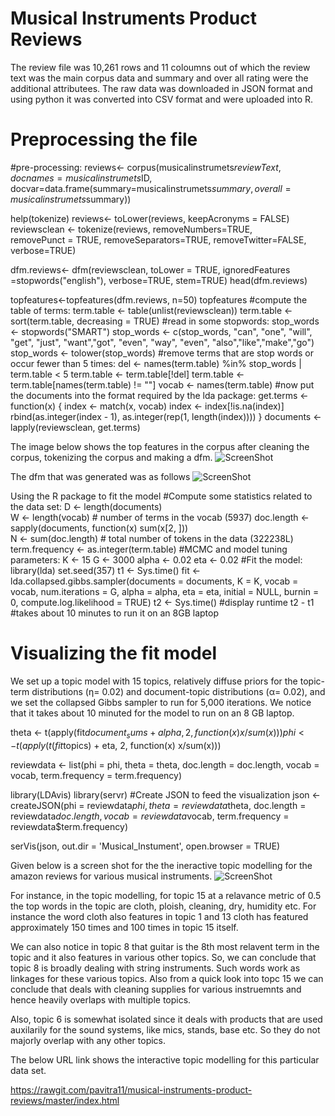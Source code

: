 # Musical Instruments Product Reviews

The review file was 10,261 rows and 11 coloumns out of which the review text was the main corpus data and summary and over all rating were the additional attributees.
The raw data was downloaded in JSON format and using python it was converted into CSV format and were uploaded into R.

# Preprocessing the file
#pre-processing:
reviews<- corpus(musicalinstrumets$reviewText,
                    docnames=musicalinstrumets$ID,
                    docvar=data.frame(summary=musicalinstrumets$summary,overall= musicalinstrumets$summary))

help(tokenize)
reviews<- toLower(reviews, keepAcronyms = FALSE) 
reviewsclean <- tokenize(reviews, 
                        removeNumbers=TRUE,  
                        removePunct = TRUE,
                        removeSeparators=TRUE,
                        removeTwitter=FALSE,
                        verbose=TRUE)

dfm.reviews<- dfm(reviewsclean,
                 toLower = TRUE, 
                 ignoredFeatures =stopwords("english"), 
                 verbose=TRUE, 
                 stem=TRUE)
head(dfm.reviews)

topfeatures<-topfeatures(dfm.reviews, n=50)
topfeatures
#compute the table of terms:
term.table <- table(unlist(reviewsclean))
term.table <- sort(term.table, decreasing = TRUE)
#read in some stopwords:
stop_words <- stopwords("SMART")
stop_words <- c(stop_words, "can", "one", "will", "get", "just", "want","got", 
                "even", "way", "even", "also","like","make","go")
stop_words <- tolower(stop_words)
#remove terms that are stop words or occur fewer than 5 times:
del <- names(term.table) %in% stop_words | term.table < 5
term.table <- term.table[!del]
term.table <- term.table[names(term.table) != ""]
vocab <- names(term.table)
#now put the documents into the format required by the lda package:
get.terms <- function(x) {
  index <- match(x, vocab)
  index <- index[!is.na(index)]
  rbind(as.integer(index - 1), as.integer(rep(1, length(index))))
}
documents <- lapply(reviewsclean, get.terms)

The image below shows the top features in the corpus after cleaning the corpus, tokenizing the corpus and making a dfm.
![ScreenShot](https://cloud.githubusercontent.com/assets/22182351/20317236/3018aa6e-ab33-11e6-9ca6-33081dae59c1.png)

The dfm that was generated was as follows
![ScreenShot](https://cloud.githubusercontent.com/assets/22182351/20318609/e1a8f2d4-ab38-11e6-86eb-abba113b0f6c.png)

Using the R package to fit the model
#Compute some statistics related to the data set:
D <- length(documents)  
W <- length(vocab)  # number of terms in the vocab (5937)
doc.length <- sapply(documents, function(x) sum(x[2, ]))  
N <- sum(doc.length)  # total number of tokens in the data (322238L)
term.frequency <- as.integer(term.table)
#MCMC and model tuning parameters:
K <- 15
G <- 3000
alpha <- 0.02
eta <- 0.02
#Fit the model:
library(lda)
set.seed(357)
t1 <- Sys.time()
fit <- lda.collapsed.gibbs.sampler(documents = documents, K = K, vocab = vocab, 
                                   num.iterations = G, alpha = alpha, 
                                   eta = eta, initial = NULL, burnin = 0,
                                   compute.log.likelihood = TRUE)
t2 <- Sys.time()
#display runtime
t2 - t1  
#takes about 10 minutes to run it on an 8GB laptop

# Visualizing the fit model
We set up a topic model with 15 topics, relatively diffuse priors for the topic-term distributions (η= 0.02) and document-topic distributions (α= 0.02), and we set the collapsed Gibbs sampler to run for 5,000 iterations. We notice that it takes about 10 minuted for the model to run on an 8 GB laptop.

theta <- t(apply(fit$document_sums + alpha, 2, function(x) x/sum(x)))
phi <- t(apply(t(fit$topics) + eta, 2, function(x) x/sum(x)))

reviewdata <- list(phi = phi,
                     theta = theta,
                     doc.length = doc.length,
                     vocab = vocab,
                     term.frequency = term.frequency)

library(LDAvis)
library(servr)
#Create JSON to feed the visualization
json <- createJSON(phi = reviewdata$phi, 
                   theta = reviewdata$theta, 
                   doc.length = reviewdata$doc.length, 
                   vocab = reviewdata$vocab, 
                   term.frequency = reviewdata$term.frequency)

serVis(json, out.dir = 'Musical_Instument', open.browser = TRUE)

Given below is a screen shot for the the ineractive topic modelling for the amazon reviews for various musical instruments.
![ScreenShot](https://cloud.githubusercontent.com/assets/22182351/20323150/a17ed622-ab49-11e6-9f5a-b81617e46424.png)

For instance, in the topic modelling, for topic 15 at a relavance metric of 0.5 the top words in the topic are cloth, ploish, cleaning, dry, humidity etc. 
For instance the word cloth also features in topic 1 and 13
cloth has featured approximately 150 times and 100 times in topic 15 itself.

We can also notice in topic 8 that guitar is the 8th most relavent term in the topic and it also features in various other topics. So, we can conclude that topic 8 is broadly dealing with string instruments. Such words work as linkages for these various topics. Also from a quick look into topc 15 we can conclude that deals with cleaning supplies for various instruemnts and hence heavily overlaps with multiple topics. 

Also, topic 6 is somewhat isolated since it deals with products that are used auxilarily for the sound systems, like mics, stands, base etc. So they do not majorly overlap with any other topics.

The below URL link shows the interactive topic modelling for this particular data set.

https://rawgit.com/pavitra11/musical-instruments-product-reviews/master/index.html
